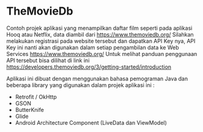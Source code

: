 # TheMovieDb
Contoh projek aplikasi yang menampilkan daftar film seperti pada aplikasi Hooq atau Netflix, data diambil dari https://www.themoviedb.org/
Silahkan melakukan registrasi pada website tersebut dan dapatkan API Key nya, API Key ini nanti akan digunakan dalam setiap pengambilan data ke Web Services https://www.themoviedb.org/ 
Untuk melihat panduan penggunaan API tersebut bisa dilihat di link ini https://developers.themoviedb.org/3/getting-started/introduction

Aplikasi ini dibuat dengan menggunakan bahasa pemograman Java dan beberapa library yang digunakan dalam projek aplikasi ini :
- Retrofit / OkHttp
- GSON
- ButterKnife
- Glide
- Android Architecture Component (LiveData dan ViewModel)
